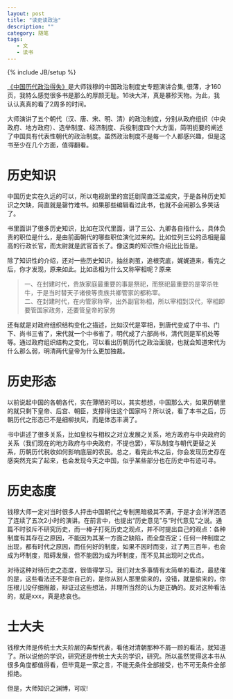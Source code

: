 ```yaml
---
layout: post
title: "读史读政治"
description: ""
category: 随笔
tags: 
   - 文
   - 读书
---
```

{% include JB/setup %}

[《中国历代政治得失》](http://book.douban.com/subject/1003479/)是大师钱穆的中国政治制度史专题演讲合集, 很薄，才160页，我特么感觉很多书是那么的厚颜无耻。16块大洋，真是暴殄天物。为此，我认认真真的看了2周多的时间。

大师演讲了五个朝代（汉、唐、宋、明、清）的政治制度，分别从政府组织（中央政府、地方政府）、选举制度、经济制度、兵役制度四个大方面，简明扼要的阐述了中国具有代表性朝代的政治制度。虽然政治制度不是每一个人都感兴趣，但是这书至少在几个方面，值得翻看。

# 历史知识
中国历史实在久远的可以，所以电视剧里的宫廷剧简直泛滥成灾，于是各种历史知识之欠缺，简直就是罄竹难书。如果那些编辑看过此书，也就不会闹那么多笑话了。

书里面讲了很多历史知识，比如在汉代里面，讲了三公、九卿各自指什么，具体负责的职位是什么，是由前面朝代的哪些职位演化过来的。比如位列三公的丞相是最高的行政长官，而太尉就是武官首长了。像这类的知识性介绍比比皆是。

除了知识性的介绍，还对一些历史知识，抽丝剥茧，追根究底，娓娓道来，看完之后，你才发现，原来如此。比如丞相为什么又称宰相呢？原来
>一、在封建时代，贵族家庭最重要的事是祭祀，而祭祀最重要的是宰杀牲牛，于是当时替天子诸侯等贵族共卿管家的都称宰。  
>二、在封建时代，在内管家称宰，出外副官称相，所以宰相到汉代，宰相即要管国家政务，还要管皇帝的家务

还有就是对政府组织结构变化之描述，比如汉代是宰相，到唐代变成了中书、门下、尚书三省了，宋代就一个中书省了，明代成了六部尚书，清代则是军机处等等。通过政府组织结构之变化，可以看出历朝历代之政治面貌，也就会知道宋代为什么那么弱，明清两代皇帝为什么更加独裁。

# 历史形态
以前说起中国的各朝各代，实在薄陋的可以，其实想想，中国那么大，如果历朝里的就只剩下皇帝、后宫、朝臣，支撑得住这个国家吗？所以说，看了本书之后，历朝历代之形态已不是细柳扶风，而是体态丰满了。

书中讲述了很多关系，比如皇权与相权之对立发展之关系，地方政府与中央政府的关系（我们现在的地方政府与中央政府，不提也罢），军队制度与朝代更替之关系，历朝历代税收如何影响底层的农民。总之，看完此书之后，你会发现历史存在感突然充实了起来，也会发现今天之中国，似乎某些部分也在历史中有迹可寻。

# 历史态度
钱穆大师一定对当时很多人抨击中国朝代之专制黑暗极其不满，于是才会洋洋洒洒了连续了五次2小时的演讲。在前言中，也提出“历史意见”与“时代意见”之说。通篇不时驳斥不研究历史，而一棒子打死历史之观点，并不时提出自己的观点：各种制度有其存在之原因，不能因为其某一方面之缺陷，而全盘否定；任何一种制度之出现，都有时代之原因，而任何好的制度，如果不因时而变，过了两三百年，也会成为坏制度，阻碍发展，但不能因为成为坏制度，而不见其出现时之优点。

对待这种对待历史之态度，很值得学习。我们对太多事情有太简单的看法，最悲催的是，这些看法还不是你自己的，是你从别人那里偷来的，没错，就是偷来的，你压根儿没仔细推敲，辩证过这些想法，并理所当然的认为是正确的。反对这种看法的，就是xxx，真是悲哀也。

# 士大夫
钱穆大师是传统士大夫阶层的典型代表，看他对清朝那种不屑一顾的看法，就知道了。所以说他的学识，研究还是传统士大夫的学识，研究。所以虽然觉得这本书从很多角度都值得看，但毕竟是一家之言，不能无条件全部接受，也不可无条件全部拒绝。

但是，大师知识之渊博，可叹!
